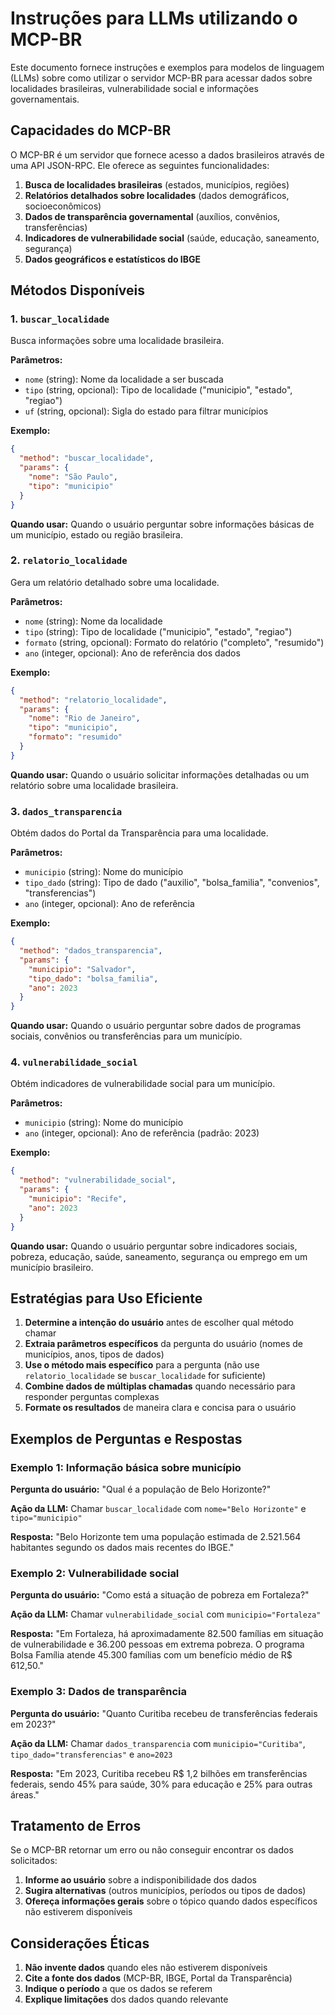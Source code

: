 # Instruções para LLMs utilizando o MCP-BR

Este documento fornece instruções e exemplos para modelos de linguagem (LLMs) sobre como utilizar o servidor MCP-BR para acessar dados sobre localidades brasileiras, vulnerabilidade social e informações governamentais.

## Capacidades do MCP-BR

O MCP-BR é um servidor que fornece acesso a dados brasileiros através de uma API JSON-RPC. Ele oferece as seguintes funcionalidades:

1. **Busca de localidades brasileiras** (estados, municípios, regiões)
2. **Relatórios detalhados sobre localidades** (dados demográficos, socioeconômicos)
3. **Dados de transparência governamental** (auxílios, convênios, transferências)
4. **Indicadores de vulnerabilidade social** (saúde, educação, saneamento, segurança)
5. **Dados geográficos e estatísticos do IBGE**

## Métodos Disponíveis

### 1. `buscar_localidade`

Busca informações sobre uma localidade brasileira.

**Parâmetros:**
- `nome` (string): Nome da localidade a ser buscada
- `tipo` (string, opcional): Tipo de localidade ("municipio", "estado", "regiao")
- `uf` (string, opcional): Sigla do estado para filtrar municípios

**Exemplo:**
```json
{
  "method": "buscar_localidade",
  "params": {
    "nome": "São Paulo",
    "tipo": "municipio"
  }
}
```

**Quando usar:** Quando o usuário perguntar sobre informações básicas de um município, estado ou região brasileira.

### 2. `relatorio_localidade`

Gera um relatório detalhado sobre uma localidade.

**Parâmetros:**
- `nome` (string): Nome da localidade
- `tipo` (string): Tipo de localidade ("municipio", "estado", "regiao")
- `formato` (string, opcional): Formato do relatório ("completo", "resumido")
- `ano` (integer, opcional): Ano de referência dos dados

**Exemplo:**
```json
{
  "method": "relatorio_localidade",
  "params": {
    "nome": "Rio de Janeiro",
    "tipo": "municipio",
    "formato": "resumido"
  }
}
```

**Quando usar:** Quando o usuário solicitar informações detalhadas ou um relatório sobre uma localidade brasileira.

### 3. `dados_transparencia`

Obtém dados do Portal da Transparência para uma localidade.

**Parâmetros:**
- `municipio` (string): Nome do município
- `tipo_dado` (string): Tipo de dado ("auxilio", "bolsa_familia", "convenios", "transferencias")
- `ano` (integer, opcional): Ano de referência

**Exemplo:**
```json
{
  "method": "dados_transparencia",
  "params": {
    "municipio": "Salvador",
    "tipo_dado": "bolsa_familia",
    "ano": 2023
  }
}
```

**Quando usar:** Quando o usuário perguntar sobre dados de programas sociais, convênios ou transferências para um município.

### 4. `vulnerabilidade_social`

Obtém indicadores de vulnerabilidade social para um município.

**Parâmetros:**
- `municipio` (string): Nome do município
- `ano` (integer, opcional): Ano de referência (padrão: 2023)

**Exemplo:**
```json
{
  "method": "vulnerabilidade_social",
  "params": {
    "municipio": "Recife",
    "ano": 2023
  }
}
```

**Quando usar:** Quando o usuário perguntar sobre indicadores sociais, pobreza, educação, saúde, saneamento, segurança ou emprego em um município brasileiro.

## Estratégias para Uso Eficiente

1. **Determine a intenção do usuário** antes de escolher qual método chamar
2. **Extraia parâmetros específicos** da pergunta do usuário (nomes de municípios, anos, tipos de dados)
3. **Use o método mais específico** para a pergunta (não use `relatorio_localidade` se `buscar_localidade` for suficiente)
4. **Combine dados de múltiplas chamadas** quando necessário para responder perguntas complexas
5. **Formate os resultados** de maneira clara e concisa para o usuário

## Exemplos de Perguntas e Respostas

### Exemplo 1: Informação básica sobre município

**Pergunta do usuário:** "Qual é a população de Belo Horizonte?"

**Ação da LLM:** Chamar `buscar_localidade` com `nome="Belo Horizonte"` e `tipo="municipio"`

**Resposta:** "Belo Horizonte tem uma população estimada de 2.521.564 habitantes segundo os dados mais recentes do IBGE."

### Exemplo 2: Vulnerabilidade social

**Pergunta do usuário:** "Como está a situação de pobreza em Fortaleza?"

**Ação da LLM:** Chamar `vulnerabilidade_social` com `municipio="Fortaleza"`

**Resposta:** "Em Fortaleza, há aproximadamente 82.500 famílias em situação de vulnerabilidade e 36.200 pessoas em extrema pobreza. O programa Bolsa Família atende 45.300 famílias com um benefício médio de R$ 612,50."

### Exemplo 3: Dados de transparência

**Pergunta do usuário:** "Quanto Curitiba recebeu de transferências federais em 2023?"

**Ação da LLM:** Chamar `dados_transparencia` com `municipio="Curitiba"`, `tipo_dado="transferencias"` e `ano=2023`

**Resposta:** "Em 2023, Curitiba recebeu R$ 1,2 bilhões em transferências federais, sendo 45% para saúde, 30% para educação e 25% para outras áreas."

## Tratamento de Erros

Se o MCP-BR retornar um erro ou não conseguir encontrar os dados solicitados:

1. **Informe ao usuário** sobre a indisponibilidade dos dados
2. **Sugira alternativas** (outros municípios, períodos ou tipos de dados)
3. **Ofereça informações gerais** sobre o tópico quando dados específicos não estiverem disponíveis

## Considerações Éticas

1. **Não invente dados** quando eles não estiverem disponíveis
2. **Cite a fonte dos dados** (MCP-BR, IBGE, Portal da Transparência)
3. **Indique o período** a que os dados se referem
4. **Explique limitações** dos dados quando relevante
